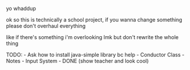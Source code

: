 yo whaddup

ok so this is technically a school project, if you wanna change something please don't overhaul everything

like if there's something i'm overlooking lmk but don't rewrite the whole thing

TODO:
    - Ask how to install java-simple library bc help
    - Conductor Class
    - Notes
    - Input System
    - DONE (show teacher and look cool)